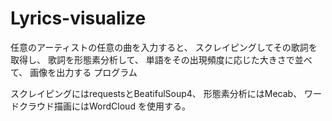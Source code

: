 # Lyrics-visualize

任意のアーティストの任意の曲を入力すると、
スクレイピングしてその歌詞を取得し、
歌詞を形態素分析して、
単語をその出現頻度に応じた大きさで並べて、
画像を出力する
プログラム

スクレイピングにはrequestsとBeatifulSoup4、
形態素分析にはMecab、
ワードクラウド描画にはWordCloud
を使用する。
